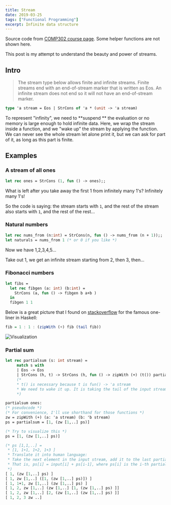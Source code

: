 ```yaml
---
title: Stream
date: 2019-03-25
tags: ["Functional Programming"]
excerpt: Infinite data structure
---
```


Source code from [COMP302 course page](https://www.cs.mcgill.ca/~prakash/Courses/302/Notes/streams.ml). Some helper functions are not shown here.

This post is my attempt to understand the beauty and power of streams.

## Intro

> The stream type below allows finite and infinite streams. Finite streams end with an
> end-of-stream marker that is written as Eos. An infinite stream does not end so it will not have an end-of-stream marker.

```ocaml
type 'a stream = Eos | StrCons of 'a * (unit -> 'a stream)
```

To represent "infinity", we need to **suspend ** the evaluation or no memory is large enough to hold infinite data. Here, we wrap the stream inside a function, and we "wake up" the stream by applying the function. We can never see the whole stream let alone print it, but we can ask for part of it, as long as this part is finite.

## Examples

### A stream of all ones

```ocaml
let rec ones = StrCons (1, fun () -> ones);;
```

What is left after you take away the first 1 from infinitely many 1's? Infinitely many 1's!

So the code is saying: the stream starts with `1`, and the rest of the stream also starts with `1`, and the rest of the rest...

### Natural numbers

```ocaml
let rec nums_from (n:int) = StrCons(n, fun () -> nums_from (n + 1));;
let naturals = nums_from 1 (* or 0 if you like *)
```

Now we have 1,2,3,4,5...

Take out 1, we get an infinite stream starting from 2, then 3, then...

### Fibonacci numbers

```ocaml
let fibs =
  let rec fibgen (a: int) (b:int) =
  	StrCons (a, fun () -> fibgen b a+b )
  in
  fibgen 1 1
```

Below is a great picture that I found on [stackoverflow](https://stackoverflow.com/a/37243672/9407207) for the famous one-liner in Haskell:

```haskell
fib = 1 : 1 : (zipWith (+) fib (tail fib))
```

![Visualization](https://cdn.jsdelivr.net/gh/Deerhound579/image-hosting/img/VheDF.png)

### Partial sum

```ocaml
let rec partialsum (s: int stream) =
	 match s with
	 | Eos -> Eos
	 | StrCons (h, t) -> StrCons (h, fun () -> zipWith (+) (t()) partialsum s)
	 (*
	 * t() is necessary because t is fun() -> 'a stream
	 * We need to wake it up. It is taking the tail of the input stream
	 *)
```

```ocaml
partialsum ones:
(* pseudocode *)
(* For convenience, I'll use shorthand for those functions *)
zw = zipWith (+) (a: 'a stream) (b: 'b stream)
ps = partialsum = [1, (zw [1,..] ps)]

(* Try to visualize this *)
ps = [1, (zw [1,..] ps)]

(* ps [1,1,..] =
 * [1, 1+1, 1+2, 1+3 ]
 * Translate it into human language:
 * Take the next element in the input stream, add it to the last partial sum
 * That is, ps[i] = input[i] + ps[i-1], where ps[i] is the i-th partial sum
 *)
[ 1, (zw [1,..] ps) ]
[ 1, zw [1,..] ([1, (zw [1,..] ps)]) ]
[ 1, 1+1, zw [1,..] (zw [1,..] ps) ]
[ 1, 2, zw [1,..] (zw [1,..] [1, (zw [1,..] ps) ]]
[ 1, 2, zw [1,..] [2, (zw [1,..] (zw [1,..] ps) ]]
[ 1, 2, 3 zw ..]
```
